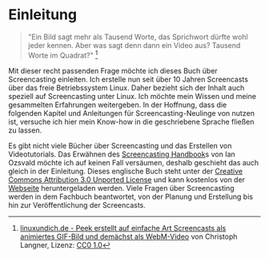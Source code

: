 # Einleitung

> "Ein Bild sagt mehr als Tausend Worte, das Sprichwort dürfte wohl jeder kennen. Aber was sagt denn dann ein Video aus? Tausend Worte im Quadrat?" [^1]

Mit dieser recht passenden Frage möchte ich dieses Buch über Screencasting einleiten. Ich erstelle nun seit über 10 Jahren Screencasts über das freie Betriebssystem Linux. Daher bezieht sich der Inhalt auch speziell auf Screencasting unter Linux. Ich möchte mein Wissen und meine gesammelten Erfahrungen weitergeben. In der Hoffnung, dass die folgenden Kapitel und Anleitungen für Screencasting-Neulinge von nutzen ist, versuche ich hier mein Know-how in die geschriebene Sprache fließen zu lassen.

Es gibt nicht viele Bücher über Screencasting und das Erstellen von Videotutorials. Das Erwähnen des [Screencasting Handbook](http://thescreencastinghandbook.com/)s von Ian Ozsvald möchte ich auf keinen Fall versäumen, deshalb geschieht das auch gleich in der Einleitung. Dieses englische Buch steht unter der [Creative Commons Attribution 3.0 Unported License](http://creativecommons.org/licenses/by/3.0/deed.en_GB) und kann kostenlos von der [Webseite](http://thescreencastinghandbook.com/) heruntergeladen werden. Viele Fragen über Screencasting werden in dem Fachbuch beantwortet, von der Planung und Erstellung bis hin zur Veröffentlichung der Screencasts.

[^1]: [linuxundich.de - Peek erstellt auf einfache Art Screencasts als animiertes GIF-Bild und demächst als WebM-Video](https://linuxundich.de/gnu-linux/peek-erstellt-auf-einfache-art-screencasts-als-animiertes-gif-bild-und-demaechst-als-webm-video/) von Christoph Langner, Lizenz: [CC0 1.0](https://creativecommons.org/publicdomain/zero/1.0/deed.de)

